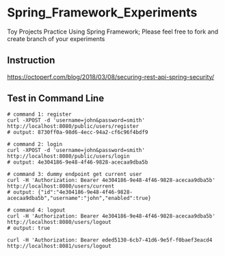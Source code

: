 # Spring_Framework_Experiments
Toy Projects Practice Using Spring Framework; Please feel free to fork and create branch of your experiments

## Instruction
https://octoperf.com/blog/2018/03/08/securing-rest-api-spring-security/

## Test in Command Line
```
# command 1: register
curl -XPOST -d 'username=john&password=smith' http://localhost:8080/public/users/register
# output: 8730ff0a-98d6-4ecc-94a2-cf6c96f4bdf9

# command 2: login
curl -XPOST -d 'username=john&password=smith' http://localhost:8080/public/users/login
# output: 4e304186-9e48-4f46-9828-acecaa9dba5b

# command 3: dummy endpoint get current user
curl -H 'Authorization: Bearer 4e304186-9e48-4f46-9828-acecaa9dba5b' http://localhost:8080/users/current
# output: {"id":"4e304186-9e48-4f46-9828-acecaa9dba5b","username":"john","enabled":true}

# command 4: logout
curl -H 'Authorization: Bearer 4e304186-9e48-4f46-9828-acecaa9dba5b' http://localhost:8080/users/logout
# output: true

curl -H 'Authorization: Bearer eded5130-6cb7-41d6-9e5f-f0baef3eacd4 http://localhost:8081/users/logout
```
